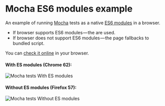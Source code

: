 # Mocha ES6 modules example
An example of running [Mocha](https://mochajs.org/) tests as a native [ES6 modules](https://hacks.mozilla.org/2015/08/es6-in-depth-modules/) in a browser.

* If browser supports ES6 modules — the are used. 
* If browser does not support ES6 modules — the page fallbacks to bundled script.

You can [check it online](https://vitalets.github.io/mocha-es6-modules/) in your browser.

#### With ES modules (Chrome 62):
![Mocha tests With ES modules](https://user-images.githubusercontent.com/1473072/33773729-e7208d38-dc49-11e7-9748-f2139bc55e39.png)

#### Without ES modules (Firefox 57):
![Mocha tests Without ES modules](https://user-images.githubusercontent.com/1473072/33773726-e4ff96a2-dc49-11e7-8a69-45d44c424e15.png)
